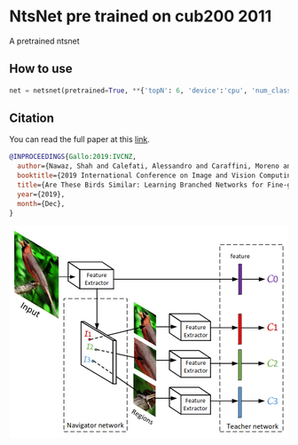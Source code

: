 # NtsNet pre trained on cub200 2011
A pretrained ntsnet

## How to use
```python
net = netsnet(pretrained=True, **{'topN': 6, 'device':'cpu', 'num_classes': 200})
```

## Citation
You can read the full paper at this [link](http://artelab.dista.uninsubria.it/res/research/papers/2019/2019-IVCNZ-Nawaz-Birds.pdf).
```bibtex
@INPROCEEDINGS{Gallo:2019:IVCNZ, 
  author={Nawaz, Shah and Calefati, Alessandro and Caraffini, Moreno and Landro, Nicola and Gallo, Ignazio},
  booktitle={2019 International Conference on Image and Vision Computing New Zealand (IVCNZ 2019)}, 
  title={Are These Birds Similar: Learning Branched Networks for Fine-grained Representations},
  year={2019}, 
  month={Dec},
}
```
![](images/nts-net.png)


